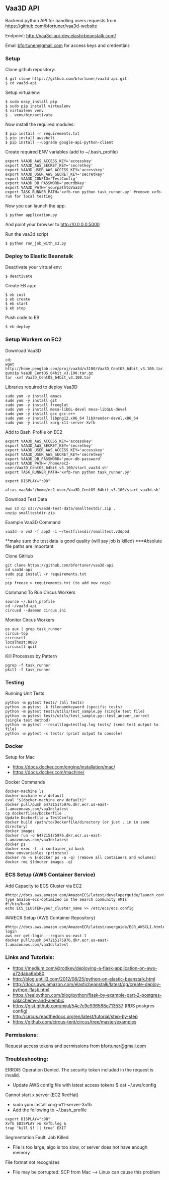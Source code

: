 ## Vaa3D API

Backend python API for handling users requests from https://github.com/bfortuner/vaa3d-website

Endpoint: http://vaa3d-api-dev.elasticbeanstalk.com/

Email bfortuner@gmail.com for access keys and credentials

### Setup

Clone github repository:

```
$ git clone https://github.com/bfortuner/vaa3d-api.git
$ cd vaa3d-api
```

Setup virtualenv:
```
$ sudo easy_install pip
$ sudo pip install virtualenv
$ virtualenv venv
$ . venv/bin/activate
```

Now install the required modules:
```
$ pip install -r requirements.txt
$ pip install awsebcli
$ pip install --upgrade google-api-python-client
```

Create required ENV variables (add to ~/.bash_profile)
```
export VAA3D_AWS_ACCESS_KEY='accesskey'		
export VAA3D_AWS_SECRET_KEY='secretkey'
export VAA3D_USER_AWS_ACCESS_KEY='accesskey'		
export VAA3D_USER_AWS_SECRET_KEY='secretkey'
export VAA3D_CONFIG='TestConfig'
export VAA3D_DB_PASSWORD='yourdbkey'
export VAA3D_PATH='yourpathtoVaa3d'
export TASK_RUNNER_PATH='xvfb-run python task_runner.py' #remove xvfb-run for local testing
```

Now you can launch the app:
```
$ python application.py
```
And point your browser to http://0.0.0.0:5000

Run the vaa3d script
```
$ python run_job_with_s3.py
```

### Deploy to Elastic Beanstalk

Deactivate your virtual env:
```
$ deactivate
```

Create EB app:
```
$ eb init
$ eb create
$ eb start
$ eb stop
```

Push code to EB:
```
$ eb deploy
```

### Setup Workers on EC2

Download Vaa3D
```
cd;
wget http://home.penglab.com/proj/vaa3d/v3100/Vaa3D_CentOS_64bit_v3.100.tar.gz
gunzip Vaa3D_CentOS_64bit_v3.100.tar.gz
tar -xvf Vaa3D_CentOS_64bit_v3.100.tar
```

Libraries required to deploy Vaa3D
```
sudo yum -y install emacs
sudo yum -y install git
sudo yum -y install freeglut
sudo yum -y install mesa-libGL-devel mesa-libGLU-devel
sudo yum -y install gcc gcc-c++
sudo yum -y install libpng12.x86_64 libXrender-devel.x86_64
sudo yum -y install xorg-x11-server-Xvfb
```

Add to Bash_Profile on EC2
```
export VAA3D_AWS_ACCESS_KEY='accesskey'		
export VAA3D_AWS_SECRET_KEY='secretkey'
export VAA3D_USER_AWS_ACCESS_KEY='accesskey'		
export VAA3D_USER_AWS_SECRET_KEY='secretkey'
export VAA3D_DB_PASSWORD='your-db-password'
export VAA3D_PATH='/home/ec2-user/Vaa3D_CentOS_64bit_v3.100/start_vaa3d.sh'
export TASK_RUNNER_PATH='xvfb-run python task_runner.py'

export DISPLAY=":98"

alias vaa3d='/home/ec2-user/Vaa3D_CentOS_64bit_v3.100/start_vaa3d.sh'
```

Download Test Data
```
aws s3 cp s3://vaa3d-test-data/smalltestdir.zip .
unzip smalltestdir.zip
```

Example Vaa3D Command
```
vaa3d -x vn2 -f app2 -i ~/testfilesdir/smalltest.v3dpbd
```
**make sure the test data is good quality (will say job is killed)
***Absolute file paths are important

Clone GitHub
```
git clone https://github.com/bfortuner/vaa3d-api
cd vaa3d-api
sudo pip install -r requirements.txt
---
pip freeze > requirements.txt (to add new reqs)
```

Command To Run Circus Workers
```
source ~/.bash_profile
cd ~/vaa3d-api
circusd --daemon circus.ini
```

Monitor Circus Workers
```
ps aux | grep task_runner
circus-top
circusctl
localhost:8080
circusctl quit
```

Kill Processes by Pattern
```
pgrep -f task_runner
pkill -f task_runner
```

### Testing

Running Unit Tests
```
python -m pytest tests/ (all tests)
python -m pytest -k filenamekeyword (specific tests)
python -m pytest tests/utils/test_sample.py (single test file)
python -m pytest tests/utils/test_sample.py::test_answer_correct (single test method)
python -m pytest --resultlog=testlog.log tests/ (send test output to file)
python -m pytest -s tests/ (print output to console)
```

### Docker

Setup for Mac
* https://docs.docker.com/engine/installation/mac/
* https://docs.docker.com/machine/

Docker Commands
```
docker-machine ls
docker-machine env default
eval "$(docker-machine env default)"
docker pull/push 647215175976.dkr.ecr.us-east-1.amazonaws.com/vaa3d:latest
cp dockerfiles/Dockerfile .
Update Dockerfile w TestConfig
docker build /path/to/Dockerfile/directory (or just . in in same directory)
docker images
docker run -d 647215175976.dkr.ecr.us-east-1.amazonaws.com/vaa3d:latest
docker ps
docker exec -t -i container_id bash
show envvariables (printenv)
docker rm -v $(docker ps -a -q) (remove all containers and volumes)
docker rmi $(docker images -q)
```

### ECS Setup (AWS Container Service)

Add Capacity to ECS Cluster via EC2
```
#http://docs.aws.amazon.com/AmazonECS/latest/developerguide/launch_container_instance.html
type amazon-ecs-optimized in the Search community AMIs
#!/bin/bash
echo ECS_CLUSTER=your_cluster_name >> /etc/ecs/ecs.config
```

###ECR Setup (AWS Container Repository)

```
#http://docs.aws.amazon.com/AmazonECR/latest/userguide/ECR_AWSCLI.html#AWSCLI_get-login
aws ecr get-login --region us-east-1
docker pull/push 647215175976.dkr.ecr.us-east-1.amazonaws.com/vaa3d:latest
```

### Links and Tutorials:
* https://medium.com/@rodkey/deploying-a-flask-application-on-aws-a72daba6bb80
* http://blog.uptill3.com/2012/08/25/python-on-elastic-beanstalk.html
* http://docs.aws.amazon.com/elasticbeanstalk/latest/dg/create-deploy-python-flask.html
* https://realpython.com/blog/python/flask-by-example-part-2-postgres-sqlalchemy-and-alembic
* https://gist.github.com/mjul/54c7c9e936588e713537 (RDS postgres config)
* http://circus.readthedocs.org/en/latest/tutorial/step-by-step
* https://github.com/circus-tent/circus/tree/master/examples

### Permissions:
Request access tokens and permissions from bfortuner@gmail.com

### Troubleshooting:

ERROR: Operation Denied. The security token included in the request is invalid.
* Update AWS config file with latest access tokens
$ cat ~/.aws/config

Cannot start x server (EC2 RedHat)
* sudo yum install xorg-x11-server-Xvfb
* Add the following to ~/.bash_profile
```
export DISPLAY=":98"
Xvfb $DISPLAY >& Xvfb.log &
trap "kill $! || true" EXIT
```

Segmentation Fault. Job Killed
* File is too large, algo is too slow, or server does not have enough memory

File format not recognizes
* File may be corrupted. SCP from Mac --> Linux can cause this problem
